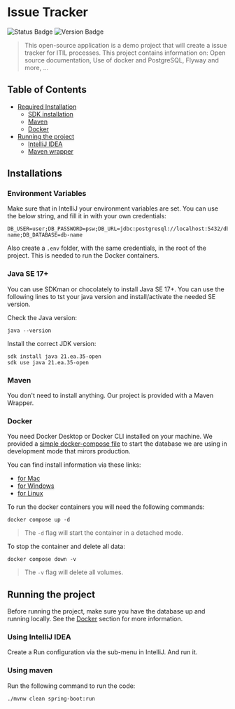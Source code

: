 # Issue Tracker

![Status Badge](https://img.shields.io/badge/Status-Configuring-rgb(255%2C150%2C150)?style=plastic&logo=github&logoColor=rgb(255%2C255%2C255)&labelColor=777)
![Version Badge](https://img.shields.io/badge/Version-V0.0.1-rgb(150%2C255%2C150)?style=plastic&logo=github&logoColor=rgb(255%2C255%2C255)&labelColor=777)


> This open-source application is a demo project that will create a issue tracker for ITIL processes.
> This project contains information on: Open source documentation, Use of docker and PostgreSQL, Flyway and more, ...
 
## Table of Contents

- [Required Installation](#installations)
  - [SDK installation](#java-se-17)
  - [Maven](#maven)
  - [Docker](#docker)
- [Running the project](#running-the-project)
  - [IntelliJ IDEA](#using-intellij-idea)
  - [Maven wrapper](#using-maven)

## Installations

### Environment Variables

Make sure that in IntelliJ your environment variables are set.
You can use the below string, and fill it in with your own credentials:
```text
DB_USER=user;DB_PASSWORD=psw;DB_URL=jdbc:postgresql://localhost:5432/db-name;DB_DATABASE=db-name
```

Also create a `.env` folder, with the same credentials, in the root of the project.
This is needed to run the Docker containers.

### Java SE 17+

You can use SDKman or chocolately to install Java SE 17+.
You can use the following lines to tst your java version and install/activate the needed SE version.

Check the Java version:
```shell
java --version
```

Install the correct JDK version:
```shell
sdk install java 21.ea.35-open
sdk use java 21.ea.35-open
```

### Maven
You don't need to install anything.
Our project is provided with a Maven Wrapper.

### Docker

You need Docker Desktop or Docker CLI installed on your machine.
We provided a [simple docker-compose file](docker-compose.yml) to start the database we are using in development mode that mirors production.

You can find install information via these links:
- [for Mac](https://docs.docker.com/desktop/install/mac-install/)
- [for Windows](https://docs.docker.com/desktop/install/windows-install/)
- [for Linux](https://docs.docker.com/desktop/install/linux/)

To run the docker containers you will need the following commands:
```shell
docker compose up -d
```
> The `-d` flag will start the container in a detached mode.

To stop the container and delete all data:
```shell
docker compose down -v
```
> The `-v` flag will delete all volumes.

## Running the project

Before running the project, make sure you have the database up and running locally.
See the [Docker](#docker) section for more information.

### Using IntelliJ IDEA

Create a Run configuration via the sub-menu in IntelliJ.
And run it.

### Using maven

Run the following command to run the code:
```shell
./mvnw clean spring-boot:run
```

